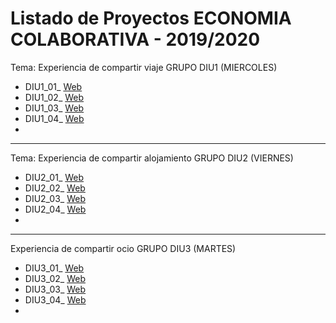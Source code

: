 
# Listado de Proyectos ECONOMIA COLABORATIVA - 2019/2020

Tema: Experiencia de  compartir viaje GRUPO DIU1 (MIERCOLES)

* DIU1_01_   [Web](http://XXXX.github.io)
* DIU1_02_	[Web](http://XXXX.github.io)
* DIU1_03_	[Web](http://XXXX.github.io)
* DIU1_04_	[Web](http://XXXX.github.io)
*

----------

Tema: Experiencia de  compartir alojamiento GRUPO DIU2 (VIERNES)

* DIU2_01_   [Web](http://XXXX.github.io)
* DIU2_02_	[Web](http://XXXX.github.io)
* DIU2_03_	[Web](http://XXXX.github.io)
* DIU2_04_	[Web](http://XXXX.github.io)
*

----------

Experiencia de compartir ocio GRUPO DIU3 (MARTES)

* DIU3_01_   [Web](http://XXXX.github.io)
* DIU3_02_	[Web](http://XXXX.github.io)
* DIU3_03_	[Web](http://XXXX.github.io)
* DIU3_04_	[Web](http://XXXX.github.io)
*

